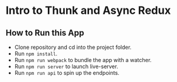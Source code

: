 # Intro to Thunk and Async Redux

## How to Run this App
  * Clone repository and cd into the project folder.
  * Run `npm install`.
  * Run `npm run webpack` to bundle the app with a watcher.
  * Run `npm run server` to launch live-server.
  * Run `npm run api` to spin up the endpoints.
